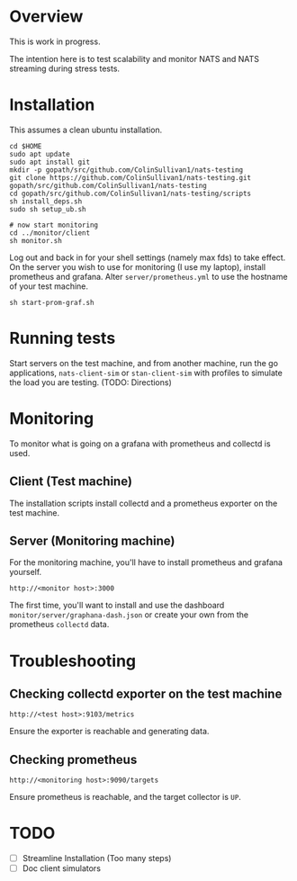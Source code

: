 # Overview

This is work in progress.

The intention here is to test scalability and monitor NATS and NATS streaming during stress tests.

# Installation

This assumes a clean ubuntu installation.

```
cd $HOME
sudo apt update
sudo apt install git
mkdir -p gopath/src/github.com/ColinSullivan1/nats-testing
git clone https://github.com/ColinSullivan1/nats-testing.git gopath/src/github.com/ColinSullivan1/nats-testing
cd gopath/src/github.com/ColinSullivan1/nats-testing/scripts
sh install_deps.sh
sudo sh setup_ub.sh

# now start monitoring
cd ../monitor/client
sh monitor.sh
```

Log out and back in for your shell settings (namely max fds) to take effect.  On the server you wish to use for monitoring (I use my laptop), install prometheus and grafana.  Alter `server/prometheus.yml` to use the hostname of your test machine.

```
sh start-prom-graf.sh
```

# Running tests

Start servers on the test machine, and from another machine, run the go applications, `nats-client-sim` or `stan-client-sim` with profiles to simulate the load you are testing.  (TODO:  Directions)

# Monitoring
To monitor what is going on a grafana with prometheus and collectd is used.

## Client (Test machine)
 The installation scripts install collectd and a prometheus exporter on the test machine.  

## Server (Monitoring machine)
 For the monitoring machine, you'll have to install prometheus and grafana yourself.

```
http://<monitor host>:3000
```

The first time, you'll want to install and use the dashboard `monitor/server/graphana-dash.json` or create your own from the prometheus `collectd` data.


# Troubleshooting

## Checking collectd exporter on the test machine
```
http://<test host>:9103/metrics
```
Ensure the exporter is reachable and generating data.

## Checking prometheus
```
http://<monitoring host>:9090/targets
```
Ensure prometheus is reachable, and the target collector is `UP`.

# TODO

- [ ] Streamline Installation (Too many steps)
- [ ] Doc client simulators
